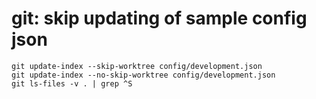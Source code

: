 # git: skip updating of sample config json

```
git update-index --skip-worktree config/development.json
git update-index --no-skip-worktree config/development.json
git ls-files -v . | grep ^S
```